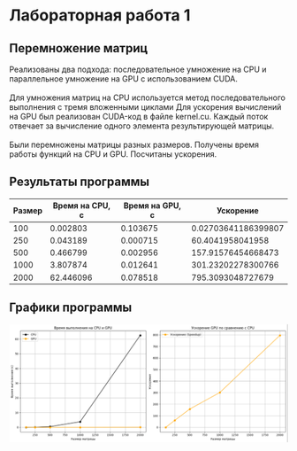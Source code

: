 # Лабораторная работа 1 
## Перемножение матриц
Реализованы два подхода: последовательное умножение на CPU и параллельное умножение на GPU с использованием CUDA.
<br><br>
Для умножения матриц на CPU используется метод последовательного выполнения с тремя вложенными циклами Для ускорения вычислений на GPU был реализован CUDA-код в файле kernel.cu. Каждый поток отвечает за вычисление одного элемента результирующей матрицы.
<br><br>
Были перемножены матрицы разных размеров. Получены время работы функций на CPU и GPU. Посчитаны ускорения.

## Результаты программы
| Размер   | Время на CPU, с    | Время на GPU, с    |Ускорение          |
|----------|-----------------|-----------------|-------------------|
| 100 	   |0.002803 	     |0.103675 	       |0.02703641186399807|
| 250 	   |0.043189 	     |0.000715 	       |60.4041958041958   |
| 500 	   |0.466799 	     |0.002956 	       |157.91576454668473 |
| 1000 	   |3.807874 	     |0.012641 	       |301.23202278300766 |
| 2000 	   |62.446096        |0.078518 	       |795.3093048727679  |

## Графики программы

![alt text](image.png)
